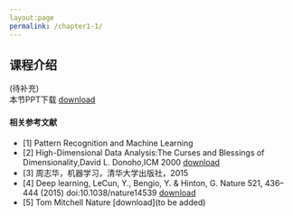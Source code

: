 ```yaml
---
layout:page
permalink: /chapter1-1/
---
```


## 课程介绍

(待补充)<br>
本节PPT下载 [download]()
#### 相关参考文献
- [1] Pattern Recognition and Machine Learning
- [2] High-Dimensional Data Analysis:The Curses and Blessings of Dimensionality,David L. Donoho,ICM 2000 [download]()
- [3] 周志华，机器学习，清华大学出版社，2015
- [4] Deep learning, LeCun, Y., Bengio, Y. & Hinton, G.  Nature 521, 436–444 (2015) doi:10.1038/nature14539 [download]()
- [5] Tom Mitchell Nature [download](to be added)
